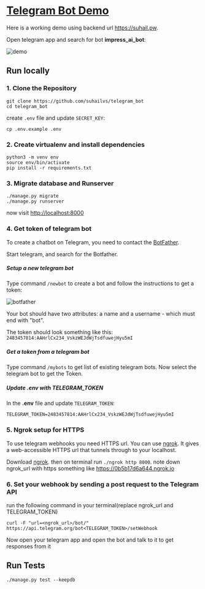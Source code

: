 # [Telegram Bot Demo](https://suhail.pw)

Here is a working demo using backend url <https://suhail.pw>.

Open telegram app and search for bot **impress_ai_bot**:

![demo](https://raw.github.com/suhailvs/telegram_bot/main/telegram_bot.gif)


## Run locally

### 1. Clone the Repository

    git clone https://github.com/suhailvs/telegram_bot
    cd telegram_bot

create `.env` file and update `SECRET_KEY`:

    cp .env.example .env

### 2. Create virtualenv and install dependencies

	python3 -m venv env
	source env/bin/activate
	pip install -r requirements.txt

### 3. Migrate database and Runserver

	./manage.py migrate
	./manage.py runserver

now visit <http://localhost:8000>

### 4. Get token of telegram bot

To create a chatbot on Telegram, you need to contact the [BotFather](https://telegram.me/BotFather).

Start telegram, and search for the Botfather. 

##### Setup a new telegram bot

Type command `/newbot` to create a bot and follow the instructions to get a token:

![botfather](https://raw.github.com/suhailvs/telegram_bot/main/botfather.webp)

Your bot should have two attributes: a name and a username - which must end with "bot".

The token should look something like this: `2483457814:AAHrlCx234_VskzWEJdWjTsdfuwejHyu5mI`

##### Get a token from a telegram bot

Type command `/mybots` to get list of existing telegram bots. Now select the telegram bot to get the Token.

##### Update .env with TELEGRAM_TOKEN

In the **.env** file and update `TELEGRAM_TOKEN`:

	TELEGRAM_TOKEN=2483457814:AAHrlCx234_VskzWEJdWjTsdfuwejHyu5mI

### 5. Ngrok setup for HTTPS

To use telegram webhooks you need HTTPS url. You can use [ngrok](https://ngrok.com/). It gives a web-accessible HTTPS url that tunnels through to your localhost.

Download [ngrok](https://ngrok.com/). then on terminal run `./ngrok http 8000`. note down ngrok_url with https something like <https://0b5b17d6a644.ngrok.io>

### 6. Set your webhook by sending a post request to the Telegram API

run the following command in your terminal(replace ngrok_url and TELEGRAM_TOKEN)

	curl -F "url=<ngrok_url>/bot/" https://api.telegram.org/bot<TELEGRAM_TOKEN>/setWebhook


Now open your telegram app and open the bot and talk to it to get responses from it


## Run Tests

	./manage.py test --keepdb
